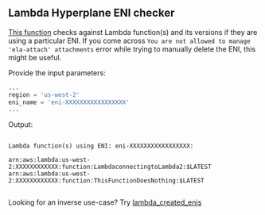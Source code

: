 ## Lambda Hyperplane ENI checker

[This function](lambda_hyperplane_eni_checker.py) checks against Lambda function(s) and its versions if they are using a particular ENI. If you come across ``` You are not allowed to manage 'ela-attach' attachments ``` error while trying to manually delete the ENI, this might be useful.

Provide the input parameters:

```python
...
region = 'us-west-2'
eni_name = 'eni-XXXXXXXXXXXXXXXXX'
...

```

Output:
```

Lambda function(s) using ENI: eni-XXXXXXXXXXXXXXXXX:

arn:aws:lambda:us-west-2:XXXXXXXXXXXX:function:LambdaconnectingtoLambda2:$LATEST
arn:aws:lambda:us-west-2:XXXXXXXXXXXX:function:ThisFunctionDoesNothing:$LATEST


```

Looking for an inverse use-case? Try [lambda_created_enis](../lambda_created_enis/)
